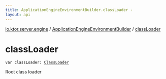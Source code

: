 ```yaml
---
title: ApplicationEngineEnvironmentBuilder.classLoader - 
layout: api
---
```


<div class='api-docs-breadcrumbs'><a href="../index.html">io.ktor.server.engine</a> / <a href="index.html">ApplicationEngineEnvironmentBuilder</a> / <a href="./class-loader.html">classLoader</a></div>

# classLoader

<div class="signature"><code><span class="keyword">var </span><span class="identifier">classLoader</span><span class="symbol">: </span><a href="http://docs.oracle.com/javase/6/docs/api/java/lang/ClassLoader.html"><span class="identifier">ClassLoader</span></a></code></div>

Root class loader

